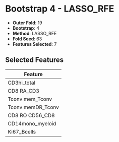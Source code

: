 # Bootstrap 4 - LASSO_RFE

- **Outer Fold**: 19
- **Bootstrap**: 4
- **Method**: LASSO_RFE
- **Fold Seed**: 63
- **Features Selected**: 7

## Selected Features

| Feature |
|---------|
| CD3hi_total |
| CD8 RA_CD3 |
| Tconv mem_Tconv |
| Tconv memDR_Tconv |
| CD8 RO CD56_CD8 |
| CD14mono_myeloid |
| Ki67_Bcells |
